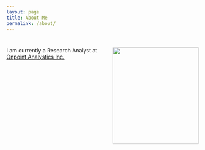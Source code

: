 ```yaml
---
layout: page
title: About Me
permalink: /about/
---
```


# <img align="right" src="{{site.baseurl}}/images/me4.jpg" width="225" height="254">

I am currently a Research Analyst at [Onpoint Analystics Inc.](https://onpointanalytics.com/staff/david-ngo/)
